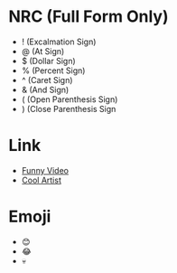 # NRC (Full Form Only)
- ! (Excalmation Sign)
- @ (At Sign)
- $ (Dollar Sign)
- % (Percent Sign)
- ^ (Caret Sign)
- & (And Sign)
- ( (Open Parenthesis Sign)
- ) (Close Parenthesis Sign
# Link
- [Funny Video](https://www.youtube.com/watch?v=dQw4w9WgXcQ)
- [Cool Artist](https://www.pixiv.net/en/users/163536)
# Emoji
- 😊
- 😂
- 💀

